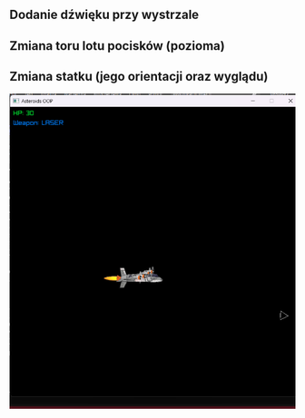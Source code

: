## Dodanie dźwięku przy wystrzale
## Zmiana toru lotu pocisków (pozioma)
## Zmiana statku (jego orientacji oraz wyglądu)
![Zdjęcie statku](https://github.com/TofTo23/lab_obiektowe/blob/main/zdj1.png)
